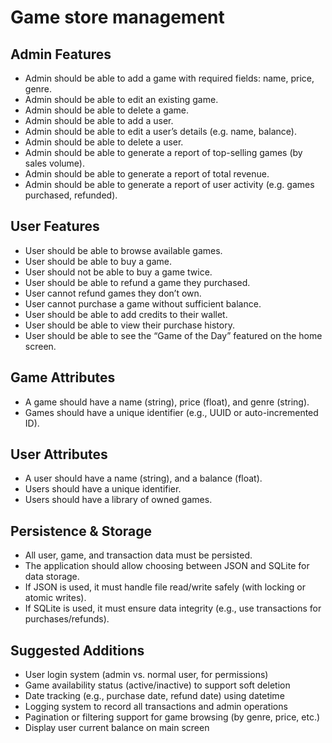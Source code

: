 # Game store management

## Admin Features
 - Admin should be able to add a game with required fields: name, price, genre.
 - Admin should be able to edit an existing game.
 - Admin should be able to delete a game.
 - Admin should be able to add a user.
 - Admin should be able to edit a user’s details (e.g. name, balance).
 - Admin should be able to delete a user.
 - Admin should be able to generate a report of top-selling games (by sales volume).
 - Admin should be able to generate a report of total revenue.
 - Admin should be able to generate a report of user activity (e.g. games purchased, refunded).

## User Features
 - User should be able to browse available games.
 - User should be able to buy a game.
 - User should not be able to buy a game twice.
 - User should be able to refund a game they purchased.
 - User cannot refund games they don’t own.
 - User cannot purchase a game without sufficient balance.
 - User should be able to add credits to their wallet.
 - User should be able to view their purchase history.
 - User should be able to see the “Game of the Day” featured on the home screen.

## Game Attributes
 - A game should have a name (string), price (float), and genre (string).
 - Games should have a unique identifier (e.g., UUID or auto-incremented ID).

## User Attributes
 - A user should have a name (string), and a balance (float).
 - Users should have a unique identifier.
 - Users should have a library of owned games.

## Persistence & Storage
 - All user, game, and transaction data must be persisted.
 - The application should allow choosing between JSON and SQLite for data storage.
 - If JSON is used, it must handle file read/write safely (with locking or atomic writes).
 - If SQLite is used, it must ensure data integrity (e.g., use transactions for purchases/refunds).

## Suggested Additions
 - User login system (admin vs. normal user, for permissions)
 - Game availability status (active/inactive) to support soft deletion
 - Date tracking (e.g., purchase date, refund date) using datetime
 - Logging system to record all transactions and admin operations
 - Pagination or filtering support for game browsing (by genre, price, etc.)
 - Display user current balance on main screen